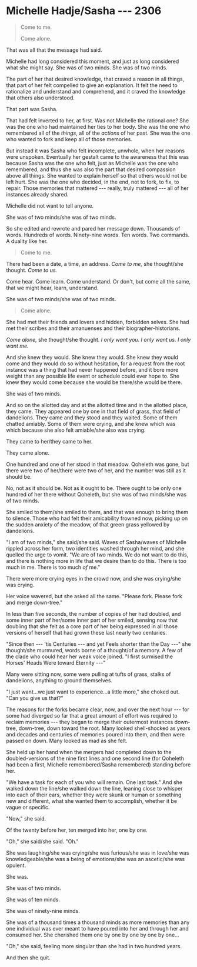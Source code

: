 # Michelle Hadje/Sasha --- 2306

> Come to me.
>
> Come alone.

That was all that the message had said.

Michelle had long considered this moment, and just as long considered what she might say. She was of two minds. She was of two minds.

The part of her that desired knowledge, that craved a reason in all things, that part of her felt compelled to give an explanation. It felt the need to rationalize and understand and comprehend, and it craved the knowledge that others also understood.

That part was Sasha.

That had felt inverted to her, at first. Was not Michelle the rational one? She was the one who had maintained her ties to her body. She was the one who remembered all of the *things*, all of the *actions* of her past. She was the one who wanted to fork and keep all of those memories.

But instead it was Sasha who felt incomplete, unwhole, when her reasons were unspoken. Eventually her gestalt came to the awareness that this was because Sasha was the one who felt, just as Michelle was the one who remembered, and thus she was also the part that desired compassion above all things. She wanted to explain herself so that others would not be left hurt. She was the one who decided, in the end, not to fork, to fix, to repair. Those memories that mattered --- really, truly mattered --- all of her instances already shared.

Michelle did not want to tell anyone.

She was of two minds/she was of two minds.

So she edited and rewrote and pared her message down. Thousands of words. Hundreds of words. Ninety-nine words. Ten words. Two commands. A duality like her.

> Come to me.

There had been a date, a time, an address. *Come to me,* she thought/she thought. *Come to us.*

Come hear. Come learn. Come understand. Or don't, but come all the same, that we might hear, learn, understand.

She was of two minds/she was of two minds.

> Come alone.

She had met their friends and lovers and hidden, forbidden selves. She had met their scribes and their amanuenses and their biographer-historians.

*Come alone,* she thought/she thought. *I only want you. I only want us. I only want me.*

And she knew they would. She knew they would. She knew they would come and they would do so without hesitation, for a request from the root instance was a thing that had never happened before, and it bore more weight than any possible life event or schedule could ever hope to. She knew they would come because she would be there/she would be there.

She was of two minds.

And so on the allotted day and at the allotted time and in the allotted place, they came. They appeared one by one in that field of grass, that field of dandelions. They came and they stood and they waited. Some of them chatted amiably. Some of them were crying, and she knew which was which because she also felt amiable/she also was crying.

They came to her/they came to her.

They came alone.

One hundred and one of her stood in that meadow. Qoheleth was gone, but there were two of her/there were two of her, and the number was still as it should be.

No, not as it should be. Not as it ought to be. There ought to be only one hundred of her there without Qoheleth, but she was of two minds/she was of two minds.

She smiled to them/she smiled to them, and that was enough to bring them to silence. Those who had felt their amicability frowned now, picking up on the sudden anxiety of the meadow, of that green grass yellowed by dandelions.

"I am of two minds," she said/she said. Waves of Sasha/waves of Michelle rippled across her form, two identities washed through her mind, and she quelled the urge to vomit. "We are of two minds. We do not want to do this, and there is nothing more in life that we desire than to do this. There is too much in me. There is too much *of* me."

There were more crying eyes in the crowd now, and she was crying/she was crying.

Her voice wavered, but she asked all the same. "Please fork. Please fork and merge down-tree."

In less than five seconds, the number of copies of her had doubled, and some inner part of her/some inner part of her smiled, sensing now that doubling that she felt as a core part of her being expressed in all those versions of herself that had grown these last nearly two centuries.

"Since then --- 'tis Centuries --- and yet Feels shorter than the Day ---" she thought/she murmured, words borne of a thought/of a memory. A few of the clade who could hear her weak voice joined. "I first surmised the Horses' Heads Were toward Eternity ---"

Many were sitting now, some were pulling at tufts of grass, stalks of dandelions, anything to ground themselves.

"I just want...we just want to experience...a little more," she choked out. "Can you give us that?"

The reasons for the forks became clear, now, and over the next hour --- for some had diverged so far that a great amount of effort was required to reclaim memories --- they began to merge their outermost instances down-tree, down-tree, down toward the root. Many looked shell-shocked as years and decades and centuries of memories poured into them, and then were passed on down. Many looked as mad as she felt.

She held up her hand when the mergers had completed down to the doubled-versions of the nine first lines and one second line (for Qoheleth had been a first, Michelle remembered/Sasha remembered) standing before her.

"We have a task for each of you who will remain. One last task." And she walked down the line/she walked down the line, leaning close to whisper into each of their ears, whether they were skunk or human or something new and different, what she wanted them to accomplish, whether it be vague or specific.

"Now," she said.

Of the twenty before her, ten merged into her, one by one.

"Oh," she said/she said. "Oh."

She was laughing/she was crying/she was furious/she was in love/she was knowledgeable/she was a being of emotions/she was an ascetic/she was opulent.

She was.

She was of two minds.

She was of ten minds.

She was of ninety-nine minds.

She was of a thousand times a thousand minds as more memories than any one individual was ever meant to have poured into her and through her and consumed her. She cherished them one by one by one by one by one...

"Oh," she said, feeling more singular than she had in two hundred years.

And then she quit.
